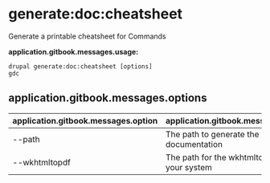# generate:doc:cheatsheet
Generate a printable cheatsheet for Commands

**application.gitbook.messages.usage:**
```
drupal generate:doc:cheatsheet [options]
gdc
```

## application.gitbook.messages.options
application.gitbook.messages.option | application.gitbook.messages.details
-------|-------------
--path | The path to generate the pdf for the documentation
--wkhtmltopdf | The path for the wkhtmltopdf binary in your system
